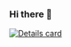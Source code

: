 ### Hi there 👋

<a href="https://github.com/vedraj15">
    <img align="center" src="https://github-readme-stats.vercel.app/api?username=vedraj15&show_icons=true&theme=dark" alt="Details card" />
</a

